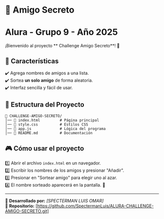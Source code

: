 # 🎁 Amigo Secreto

# Alura - Grupo 9 - Año 2025 #

¡Bienvenido al proyecto ** Challenge Amigo Secreto**! 🎉

## 🚀 Características
✔️ Agrega nombres de amigos a una lista.  
✔️ Sortea **un solo amigo** de forma aleatoria.  
✔️ Interfaz sencilla y fácil de usar.  

## 📂 Estructura del Proyecto
```
📁 CHALLENGE-AMIGO-SECRETO/
│── 📄 index.html         # Página principal
│── 📄 style.css          # Estilos CSS
│── 📄 app.js             # Lógica del programa
│── 📄 README.md          # Documentación
```

## 🎮 Cómo usar el proyecto
1️⃣ Abrir el archivo `index.html` en un navegador.  
2️⃣ Escribir los nombres de los amigos y presionar "Añadir".  
3️⃣ Presionar en "Sortear amigo" para elegir uno al azar.  
4️⃣ El nombre sorteado aparecerá en la pantalla. 🎉

---

📌 **Desarrollado por:** *[SPECTERMAN LUIS OMAR]*  
📌 **Repositorio:** [https://github.com/SpectermanLuis/ALURA-CHALLENGE-AMIGO-SECRETO.git]  
